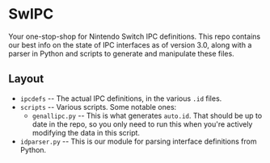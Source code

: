SwIPC
=====

Your one-stop-shop for Nintendo Switch IPC definitions.  This repo contains our best info on the state of IPC interfaces as of version 3.0, along with a parser in Python and scripts to generate and manipulate these files.

Layout
------

- `ipcdefs` -- The actual IPC definitions, in the various `.id` files.
- `scripts` -- Various scripts.  Some notable ones:
	- `genallipc.py` -- This is what generates `auto.id`.  That should be up to date in the repo, so you only need to run this when you're actively modifying the data in this script.
- `idparser.py` -- This is our module for parsing interface definitions from Python.
